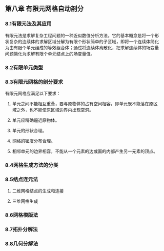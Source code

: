 ## 第八章 有限元网格自动剖分 ##

### 8.1有限元法及其应用 ###

有限元法是求解复杂工程问题的一种近似数值分析方法。它的基本概念是将一个形状复杂的连续体的求解区域分解为有限个形状简单的子区域，即将一个连续体简化为由有限个单元组成的等效组合体；通过将连续体离散化，把求解连续体的场变量问题简化为求解有限个单元结点上的场变量值。

### 8.2有限单元类型 ###

### 8.3有限元网格的剖分要求 ###

有限元网格应满足以下要求：

1. 单元之间不能相互重叠，要与原物体的占有空间相容，即单元既不能落在原区域之外，也不能使原区域边界内出现空洞。

2. 单元应精确逼近原物体。

3. 单元的形状合理。

4. 网格的密度分布合理。

5. 相邻单元的边界相容，不能从一个元素的边或面的内部产生另一元素的顶点。

### 8.4网格生成方法的分类 ###

### 8.5结点连元法 ###

1. 二维网格结点的生成和连接

2. 三维网格生成

### 8.6网格模版法 ###

### 8.7拓扑分解法 ###

### 8.8几何分解法 ###

